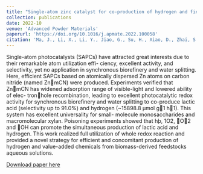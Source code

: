 ```yaml
---
title: "Single-atom zinc catalyst for co-production of hydrogen and fine chemicals in soluble biomass solution"
collection: publications
date: 2022-10
venue: 'Advanced Powder Materials'
paperurl: 'https://doi.org/10.1016/j.apmate.2022.100058'
citation: 'Ma, J., Li, X., Li, Y., Jiao, G., Su, H., Xiao, D., Zhai, S., & Sun, R. (2022). Single-atom zinc catalyst for co-production of hydrogen and fine chemicals in soluble biomass solution. Advanced Powder Materials, 1(4), 100058. https://doi.org/10.1016/j.apmate.2022.100058'
---
```

Single-atom photocatalysts (SAPCs) have attracted great interests due to their remarkable atom utilization effi- ciency, excellent activity, and selectivity, yet no application in synchronous biorefinery and water splitting. Here, efficient SAPCs based on atomically dispersed Zn atoms on carbon nitride (named ZnmCN) were produced. Experiments verified that ZnmCN has widened adsorption range of visible-light and lowered ability of elec- tronhole recombination, leading to excellent photocatalytic redox activity for synchronous biorefinery and water splitting to co-produce lactic acid (selectivity up to 91.0%) and hydrogen (~15898.8 μmol g1 h1). This system has excellent universality for small- molecule monosaccharides and macromolecular xylan. Poisoning experiments showed that hþ, 1O2, ⋅O2 and ⋅OH can promote the simultaneous production of lactic acid and hydrogen. This work realized full utilization of whole redox reaction and provided a novel strategy for efficient and concomitant production of hydrogen and value-added chemicals from biomass-derived feedstocks aqueous solutions.

[Download paper here](http://hangchelseasu.github.io/files/paper1.pdf)
